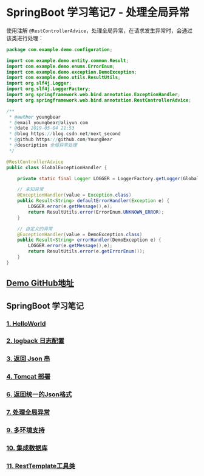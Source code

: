 # SpringBoot 学习笔记7 - 处理全局异常



使用注解 `@RestControllerAdvice`，处理全局异常，在请求发生异常时，会通过该类进行处理：

```java
package com.example.demo.configuration;

import com.example.demo.entity.common.Result;
import com.example.demo.enums.ErrorEnum;
import com.example.demo.exception.DemoException;
import com.example.demo.utils.ResultUtils;
import org.slf4j.Logger;
import org.slf4j.LoggerFactory;
import org.springframework.web.bind.annotation.ExceptionHandler;
import org.springframework.web.bind.annotation.RestControllerAdvice;

/**
 * @author youngbear
 * @email youngbear@aliyun.com
 * @date 2019-05-04 21:53
 * @blog https://blog.csdn.net/next_second
 * @github https://github.com/YoungBear
 * @description 全局异常处理
 */

@RestControllerAdvice
public class GlobalExceptionHandler {

    private static final Logger LOGGER = LoggerFactory.getLogger(GlobalExceptionHandler.class);

    // 未知异常
    @ExceptionHandler(value = Exception.class)
    public Result<String> defaultErrorHandler(Exception e) {
        LOGGER.error(e.getMessage(),e);
        return ResultUtils.error(ErrorEnum.UNKNOWN_ERROR);
    }

    // 自定义的异常
    @ExceptionHandler(value = DemoException.class)
    public Result<String> errorHandler(DemoException e) {
        LOGGER.error(e.getMessage(),e);
        return ResultUtils.error(e.getErrorEnum());
    }
}

```



## [Demo GitHub地址](https://github.com/YoungBear/SpringBootDemo)



## SpringBoot 学习笔记

### [1. HelloWorld](./SpringBoot-1-HelloWorld.md)

### [2. logback 日志配置](./SpringBoot-2-logback.md)

### [3. 返回 Json 串](./SpringBoot-3-Json.md)

### [4. Tomcat 部署](./SpringBoot-4-Tomcat.md)

### [6. 返回统一的Json格式](./SpringBoot-6-CommonJson.md)

### [7. 处理全局异常](./SpringBoot-7-GlobalExceptionHandler.md)

### [9. 多环境支持](./SpringBoot-9-MultipyEnv.md)

### [10. 集成数据库](./SpringBoot-10-Database.md)

### [11. RestTemplate工具类](./SpringBoot-11-RestTemplateUtils.md)
